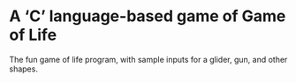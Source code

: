 # A ‘C’ language-based game of Game of Life

The fun game of life program, with sample inputs for a glider, gun, and other shapes.
